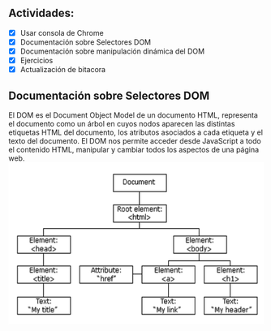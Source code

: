 ## Actividades:

- [x] Usar consola de Chrome
- [x] Documentación sobre Selectores DOM
- [x] Documentación sobre manipulación dinámica del DOM
- [x] Ejercicios
- [x] Actualización de bitacora

## Documentación sobre Selectores DOM
El DOM es el Document Object Model de un documento HTML, representa el documento como un árbol en cuyos nodos aparecen las distintas etiquetas HTML del documento, los atributos asociados a cada etiqueta y el texto del documento. El DOM nos permite acceder desde JavaScript a todo el contenido HTML, manipular y cambiar todos los aspectos de una página web.
![foto DOM](https://github.com/carolaverde/BOG001-profundizacion/blob/master/ejercicios%20DOM/img/DOM.png)

